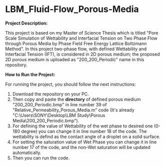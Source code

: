 # LBM_Fluid-Flow_Porous-Media

**Project Description:**

This project is based on my Master of Science Thesis which is titled "Pore Scale  Simulation of Wettability and Interfacial Tension on Two Phase Flow through Porous Media by Phase Field Free Energy Lattice Boltzmann Method". In this project two-phase flow, with defined Wettability and Interfacial Tension (IFT), is considered in 2D porous medium; the proposed 2D porous medium is uploaded as "200_200_Periodic" name in this repository.

**How to Run the Project:**

For running the project, you should follow the next instructions:
1. Download the repository on your PC. 
2. Then copy and paste the **directory** of defined porous medium "200_200_Periodic.bmp" in line number 39 of "Relative_Permeability_Porous_Media.m" code (It's already "C:\Users\SONY\Desktop\LBM Study\Porous Media\200_200_Periodic.bmp"). 
3. For defining the value of Wettability of the wet phase to desired one (0-180 degree) you can change it in line number 18 of the code. The wettability is defind as the contact angle of a droplet on a solid surface.  
4. For setting the saturation value of Wet Phase you can change it in line number 17 of the code, and the non-Wet saturation will be updated automatically. 
5. Then you can run the code.
